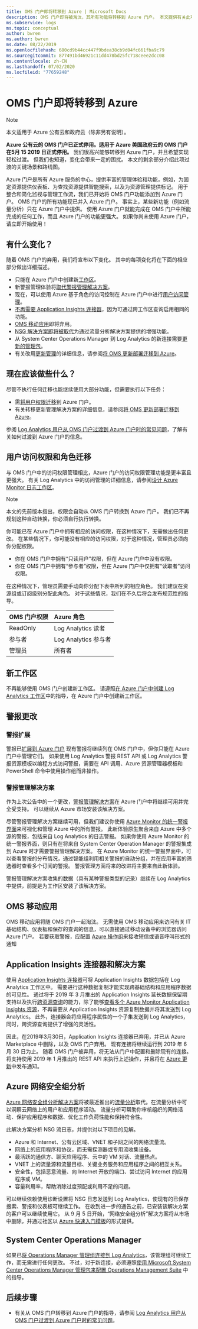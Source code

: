 ```yaml
---
title: OMS 门户即将转移到 Azure | Microsoft Docs
description: OMS 门户即将被淘汰，其所有功能将转移到 Azure 门户。 本文提供有关此项过渡的详细信息。
ms.subservice: logs
ms.topic: conceptual
author: bwren
ms.author: bwren
ms.date: 08/22/2019
ms.openlocfilehash: 680cd9b44cc447f9bdea38cb9d04fc661fba9c79
ms.sourcegitcommit: 877491bd46921c11dd478bd25fc718ceee2dcc08
ms.contentlocale: zh-CN
ms.lasthandoff: 07/02/2020
ms.locfileid: "77659248"
---
```

# <a name="oms-portal-moving-to-azure"></a>OMS 门户即将转移到 Azure

> [!NOTE]
> 本文适用于 Azure 公有云和政府云（除非另有说明）。

**Azure 公有云的 OMS 门户已正式停用。适用于 Azure 美国政府云的 OMS 门户在5月 15 2019 日正式停用。** 我们很高兴能够转移到 Azure 门户，并且希望实现轻松过渡。 但我们也知道，变化会带来一定的困扰。 本文的剩余部分介绍此项过渡的关键场景和路线图。

Azure 门户是所有 Azure 服务的中心，提供丰富的管理体验和功能，例如，为固定资源提供仪表板、为查找资源提供智能搜索，以及为资源管理提供标记。 用于整合和简化监视与管理工作流，我们已开始将 OMS 门户功能添加到 Azure 门户。 OMS 门户的所有功能现已并入 Azure 门户。 事实上，某些新功能（例如流量分析）只在 Azure 门户中提供。 使用 Azure 门户就能完成在 OMS 门户中所能完成的任何工作，而且 Azure 门户的功能更强大。 如果你尚未使用 Azure 门户，请立即开始使用！

## <a name="what-is-changing"></a>有什么变化？ 
随着 OMS 门户的弃用，我们将宣布以下变化。 其中的每项变化将在下面的相应部分做出详细描述。

- 只能在 Azure 门户中创建新[工作区](#new-workspaces)。
- 新警报管理体验将[取代警报管理解决方案](#changes-to-alerts)。
- 现在，可以使用 Azure 基于角色的访问控制在 Azure 门户中进行[用户访问管理](#user-access-and-role-migration)。
- [不再需要 Application Insights 连接器](#application-insights-connector-and-solution)，因为可通过跨工作区查询启用相同的功能。
- [OMS 移动应用](#oms-mobile-app)即将弃用。 
- [NSG 解决方案即将被取代](#azure-network-security-group-analytics)为通过流量分析解决方案提供的增强功能。
- 从 System Center Operations Manager 到 Log Analytics 的新连接需要[更新的管理包](#system-center-operations-manager)。
- 有关改用[更新管理](../../automation/automation-update-management.md)的详细信息，请参阅[将 OMS 更新部署迁移到 Azure](../../automation/migrate-oms-update-deployments.md)。


## <a name="what-should-i-do-now"></a>现在应该做些什么？
尽管不执行任何迁移也能继续使用大部分功能，但需要执行以下任务：

- 需[将用户权限迁移](#user-access-and-role-migration)到 Azure 门户。
- 有关转移更新管理解决方案的详细信息，请参阅[将 OMS 更新部署迁移到 Azure](../../automation/migrate-oms-update-deployments.md)。

参阅 [Log Analytics 用户从 OMS 门户过渡到 Azure 门户时的常见问题](oms-portal-faq.md)，了解有关如何过渡到 Azure 门户的信息。 

## <a name="user-access-and-role-migration"></a>用户访问权限和角色迁移
与 OMS 门户中的访问权限管理相比，Azure 门户的访问权限管理功能是更丰富且更强大。 有关 Log Analytics 中的访问管理的详细信息，请参阅[设计 Azure Monitor 日志工作区](design-logs-deployment.md)。

> [!NOTE]
> 本文的先前版本指出，权限会自动从 OMS 门户转换到 Azure 门户。 我们已不再规划这种自动转换，你必须自行执行转换。

你可能已在 Azure 门户中拥有相应的访问权限，在这种情况下，无需做出任何更改。 在某些情况下，你可能没有相应的访问权限，对于这种情况，管理员必须向你分配权限。

- 你在 OMS 门户中拥有“只读用户”权限，但在 Azure 门户中没有权限。 
- 你在 OMS 门户中拥有“参与者”权限，但在 Azure 门户中仅拥有“读取者”访问权限。
 
在这种情况下，管理员需要手动向你分配下表中所列的相应角色。 我们建议在资源组或订阅级别分配此角色。  对于这些情况，我们在不久后将会发布规范性的指导。

| OMS 门户权限 | Azure 角色 |
|:---|:---|
| ReadOnly | Log Analytics 读者 |
| 参与者 | Log Analytics 参与者 |
| 管理员 | 所有者 | 
 

## <a name="new-workspaces"></a>新工作区
不再能够使用 OMS 门户创建新工作区。 请遵照[在 Azure 门户中创建 Log Analytics 工作区](../learn/quick-create-workspace.md)中的指导，在 Azure 门户中创建新工作区。

## <a name="changes-to-alerts"></a>警报更改

### <a name="alert-extension"></a>警报扩展  

警报已[扩展到 Azure 门户](alerts-extend.md) 现有警报将继续列在 OMS 门户中，但你只能在 Azure 门户中管理它们。 如果使用 Log Analytics 警报 REST API 或 Log Analytics 警报资源模板以编程方式访问警报，需要在 API 调用、Azure 资源管理器模板和 PowerShell 命令中使用操作组而非操作。

### <a name="alert-management-solution"></a>警报管理解决方案
作为上次公告中的一个更改，[警报管理解决方案](alert-management-solution.md)在 Azure 门户中将继续可用并完全受支持。 可以继续从 Azure 市场安装该解决方案。

尽管警报管理解决方案继续可用，但我们建议你使用 [Azure Monitor 的统一警报界面](alerts-overview.md)来可视化和管理 Azure 中的所有警报。 此新体验原生聚合来自 Azure 中多个源的警报，包括来自 Log Analytics 的日志警报。 如果你使用 Azure Monitor 的统一警报界面，则只有在将来自 System Center Operation Manager 的警报集成到 Azure 时才需要警报管理解决方案。 在 Azure Monitor 的统一警报界面中，可以查看警报的分布情况，通过智能组利用相关警报的自动分组，并在应用丰富的筛选器时查看多个订阅的警报。 警报管理方面将来的改进将主要来自此新体验。 

警报管理解决方案收集的数据（具有某种警报类型的记录）继续在 Log Analytics 中提供，前提是为工作区安装了该解决方案。 

## <a name="oms-mobile-app"></a>OMS 移动应用
OMS 移动应用将随 OMS 门户一起淘汰。 无需使用 OMS 移动应用来访问有关 IT 基础结构、仪表板和保存的查询的信息，可以直接通过移动设备中的浏览器访问 Azure 门户。 若要获取警报，应配置 [Azure 操作组](action-groups.md)来接收短信或语音呼叫形式的通知

## <a name="application-insights-connector-and-solution"></a>Application Insights 连接器和解决方案
使用 [Application Insights 连接器](app-insights-connector.md)可将 Application Insights 数据包括在 Log Analytics 工作区中。 需要进行这种数据复制才能实现跨基础结构和应用程序数据的可见性。 通过将于 2019 年 3 月推出的 Application Insights 延长数据保留期支持以及执行[跨资源查询](../log-query/cross-workspace-query.md)的能力，除了能够[查看多个 Azure Monitor Application Insights 资源](../log-query/unify-app-resource-data.md)，不再需要从 Application Insights 资源复制数据并将其发送到 Log Analytics。 此外，连接器会将应用程序属性的一个子集发送到 Log Analytics，同时，跨资源查询提供了增强的灵活性。  

因此，在2019年3月30日，Application Insights 连接器已弃用，并已从 Azure Marketplace 中删除，以及 OMS 门户弃用。 现有连接将继续运行到 2019 年 6 月 30 日为止。 随着 OMS 门户被弃用，将无法从门户中配置和删除现有的连接。 将支持使用 2019 年 1 月推出的 REST API 来执行上述操作，并且将在 [Azure 更新](https://azure.microsoft.com/updates/)中发布通知。 

## <a name="azure-network-security-group-analytics"></a>Azure 网络安全组分析
[Azure 网络安全组分析解决方案](../insights/azure-networking-analytics.md#azure-network-security-group-analytics-solution-in-azure-monitor)将被最近推出的[流量分析](https://azure.microsoft.com/blog/traffic-analytics-in-preview/)取代。在流量分析中可以洞察云网络上的用户和应用程序活动。 流量分析可帮助你审核组织的网络活动、保护应用程序和数据、优化工作负荷性能和保持符合性。 

此解决方案分析 NSG 流日志，并提供对以下项目的见解。

- Azure 和 Internet、公有云区域、VNET 和子网之间的网络流量流。
- 网络上的应用程序和协议，而无需探测器或专用流收集设备。
- 最活跃的通信方、聊天应用程序、云中的 VM 对话、流量热点。
- VNET 上的流量源和流量目标、关键业务服务和应用程序之间的相互关系。
- 安全性，包括恶意流量、向 Internet 开放的端口、尝试访问 Internet 的应用程序或 VM。
- 容量利用率，帮助消除过度预配或利用不足的问题。

可以继续依赖使用诊断设置将 NSG 日志发送到 Log Analytics，使现有的已保存搜索、警报和仪表板可继续工作。 在收到进一步的通告之前，已安装该解决方案的客户可以继续使用它。 从 9 月 5 日开始，“网络安全组分析”解决方案将从市场中删除，并通过社区以 [Azure 快速入门模板](https://azure.microsoft.com/resources/templates/?resourceType=Microsoft.Operationalinsights)的形式提供。

## <a name="system-center-operations-manager"></a>System Center Operations Manager
如果已[将 Operations Manager 管理组连接到 Log Analytics](om-agents.md)，该管理组可继续工作，而无需进行任何更改。 不过，对于新连接，必须遵照[使用 Microsoft System Center Operations Manager 管理包来配置 Operations Management Suite](https://blogs.technet.microsoft.com/momteam/2018/07/25/microsoft-system-center-operations-manager-management-pack-to-configure-operations-management-suite/) 中的指导。

## <a name="next-steps"></a>后续步骤
- 有关从 OMS 门户转移到 Azure 门户的指导，请参阅 [Log Analytics 用户从 OMS 门户过渡到 Azure 门户时的常见问题](oms-portal-faq.md)。
